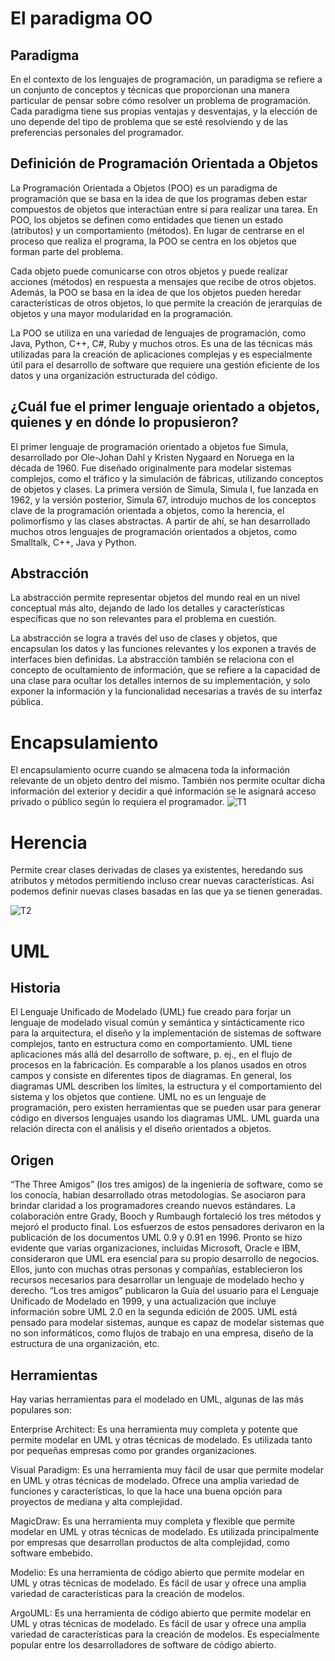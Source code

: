# El paradigma OO
## Paradigma
En el contexto de los lenguajes de programación, un paradigma se refiere a un conjunto de conceptos y técnicas que proporcionan una manera particular de pensar sobre cómo resolver un problema de programación. Cada paradigma tiene sus propias ventajas y desventajas, y la elección de uno depende del tipo de problema que se esté resolviendo y de las preferencias personales del programador.

## Definición de Programación Orientada a Objetos

La Programación Orientada a Objetos (POO) es un paradigma de programación que se basa en la idea de que los programas deben estar compuestos de objetos que interactúan entre sí para realizar una tarea. En POO, los objetos se definen como entidades que tienen un estado (atributos) y un comportamiento (métodos).
En lugar de centrarse en el proceso que realiza el programa, la POO se centra en los objetos que forman parte del problema. 

Cada objeto puede comunicarse con otros objetos y puede realizar acciones (métodos) en respuesta a mensajes que recibe de otros objetos. Además, la POO se basa en la idea de que los objetos pueden heredar características de otros objetos, lo que permite la creación de jerarquías de objetos y una mayor modularidad en la programación.

La POO se utiliza en una variedad de lenguajes de programación, como Java, Python, C++, C#, Ruby y muchos otros. Es una de las técnicas más utilizadas para la creación de aplicaciones complejas y es especialmente útil para el desarrollo de software que requiere una gestión eficiente de los datos y una organización estructurada del código.

## ¿Cuál fue el primer lenguaje orientado a objetos, quienes y en dónde lo propusieron?

El primer lenguaje de programación orientado a objetos fue Simula, desarrollado por Ole-Johan Dahl y Kristen Nygaard en Noruega en la década de 1960. Fue diseñado originalmente para modelar sistemas complejos, como el tráfico y la simulación de fábricas, utilizando conceptos de objetos y clases. La primera versión de Simula, Simula I, fue lanzada en 1962, y la versión posterior, Simula 67, introdujo muchos de los conceptos clave de la programación orientada a objetos, como la herencia, el polimorfismo y las clases abstractas. A partir de ahí, se han desarrollado muchos otros lenguajes de programación orientados a objetos, como Smalltalk, C++, Java y Python.


## Abstracción 

La abstracción permite representar objetos del mundo real en un nivel conceptual más alto, dejando de lado los detalles y características específicas que no son relevantes para el problema en cuestión.

La abstracción se logra a través del uso de clases y objetos, que encapsulan los datos y las funciones relevantes y los exponen a través de interfaces bien definidas. La abstracción también se relaciona con el concepto de ocultamiento de información, que se refiere a la capacidad de una clase para ocultar los detalles internos de su implementación, y solo exponer la información y la funcionalidad necesarias a través de su interfaz pública.

# Encapsulamiento

El encapsulamiento ocurre cuando se almacena toda la información relevante de un objeto dentro del mismo. También nos permite ocultar dicha información del exterior y decidir a qué información se le asignará acceso privado o público según lo requiera el programador.
![T1](https://upload.wikimedia.org/wikipedia/commons/thumb/8/82/CPT-OOP-interfaces.svg/220px-CPT-OOP-interfaces.svg.png)
# Herencia
Permite crear clases derivadas de clases ya existentes, heredando sus atributos y métodos permitiendo incluso crear nuevas características. Así podemos definir nuevas clases basadas en las que ya se tienen generadas.

![T2](https://sites.google.com/a/innovavirtual.org/tecceilpvi/_/rsrc/1419056015640/home/vi-ciclo-2014/poo/herencia/poo5.gif)


# UML

## Historia 
El Lenguaje Unificado de Modelado (UML) fue creado para forjar un lenguaje de modelado visual común y semántica y sintácticamente rico para la arquitectura, el diseño y la implementación de sistemas de software complejos, tanto en estructura como en comportamiento. UML tiene aplicaciones más allá del desarrollo de software, p. ej., en el flujo de procesos en la fabricación. Es comparable a los planos usados en otros campos y consiste en diferentes tipos de diagramas. En general, los diagramas UML describen los límites, la estructura y el comportamiento del sistema y los objetos que contiene. UML no es un lenguaje de programación, pero existen herramientas que se pueden usar para generar código en diversos lenguajes usando los diagramas UML. UML guarda una relación directa con el análisis y el diseño orientados a objetos.

## Origen 
“The Three Amigos” (los tres amigos) de la ingeniería de software, como se los conocía, habían desarrollado otras metodologías. Se asociaron para brindar claridad a los programadores creando nuevos estándares. La colaboración entre Grady, Booch y Rumbaugh fortaleció los tres métodos y mejoró el producto final. Los esfuerzos de estos pensadores derivaron en la publicación de los documentos UML 0.9 y 0.91 en 1996. Pronto se hizo evidente que varias organizaciones, incluidas Microsoft, Oracle e IBM, consideraron que UML era esencial para su propio desarrollo de negocios. Ellos, junto con muchas otras personas y compañías, establecieron los recursos necesarios para desarrollar un lenguaje de modelado hecho y derecho. “Los tres amigos” publicaron la Guía del usuario para el Lenguaje Unificado de Modelado en 1999, y una actualización que incluye información sobre UML 2.0 en la segunda edición de 2005. UML está pensado para modelar sistemas, aunque es capaz de modelar sistemas que no son informáticos, como flujos de trabajo en una empresa, diseño de la estructura de una organización, etc.

## Herramientas 
Hay varias herramientas para el modelado en UML, algunas de las más populares son:

Enterprise Architect: Es una herramienta muy completa y potente que permite modelar en UML y otras técnicas de modelado. Es utilizada tanto por pequeñas empresas como por grandes organizaciones.

Visual Paradigm: Es una herramienta muy fácil de usar que permite modelar en UML y otras técnicas de modelado. Ofrece una amplia variedad de funciones y características, lo que la hace una buena opción para proyectos de mediana y alta complejidad.

MagicDraw: Es una herramienta muy completa y flexible que permite modelar en UML y otras técnicas de modelado. Es utilizada principalmente por empresas que desarrollan productos de alta complejidad, como software embebido.

Modelio: Es una herramienta de código abierto que permite modelar en UML y otras técnicas de modelado. Es fácil de usar y ofrece una amplia variedad de características para la creación de modelos.

ArgoUML: Es una herramienta de código abierto que permite modelar en UML y otras técnicas de modelado. Es fácil de usar y ofrece una amplia variedad de características para la creación de modelos. Es especialmente popular entre los desarrolladores de software de código abierto.

